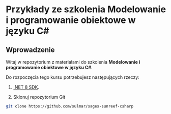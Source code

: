 # Przykłady ze szkolenia Modelowanie i programowanie obiektowe w języku C#

## Wprowadzenie

Witaj w repozytorium z materiałami do szkolenia **Modelowanie i programowanie obiektowe w języku C#**.

Do rozpoczęcia tego kursu potrzebujesz następujących rzeczy:

1. [.NET 8 SDK](https://dotnet.microsoft.com/en-us/download/dotnet/8.0).

2. Sklonuj repozytorium Git

```bash
git clone https://github.com/sulmar/sages-sunreef-csharp
```

